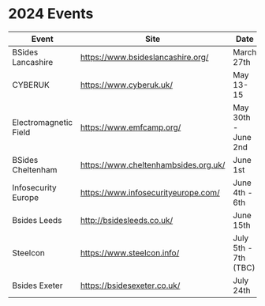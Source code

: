 # 2024 Events

| Event               | Site                                 | Date                  |
|---------------------|--------------------------------------|-----------------------|
| BSides Lancashire   | https://www.bsideslancashire.org/    | March 27th            |
| CYBERUK             | https://www.cyberuk.uk/              | May 13-15             |
| Electromagnetic Field | https://www.emfcamp.org/           | May 30th - June 2nd   | 
| BSides Cheltenham   | https://www.cheltenhambsides.org.uk/ | June 1st              |
| Infosecurity Europe	| https://www.infosecurityeurope.com/  | June 4th - 6th        |
| Bsides Leeds      	| http://bsidesleeds.co.uk/            | June 15th             |
| Steelcon 	          | https://www.steelcon.info/           | July 5th - 7th (TBC)  |
| Bsides Exeter       | https://bsidesexeter.co.uk/          | July 24th             |
